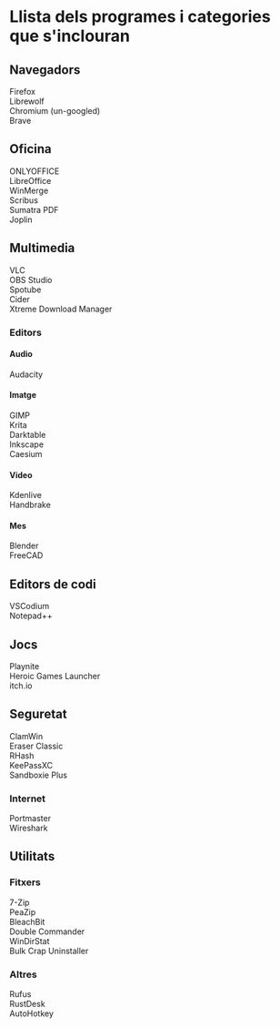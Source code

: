 # Llista dels programes i categories que s'inclouran

## Navegadors
Firefox  
Librewolf  
Chromium (un-googled)  
Brave  

## Oficina
ONLYOFFICE  
LibreOffice  
WinMerge  
Scribus  
Sumatra PDF  
Joplin  

## Multimedia
VLC  
OBS Studio  
Spotube  
Cider  
Xtreme Download Manager  
### Editors
#### Audio
Audacity  
#### Imatge
GIMP  
Krita  
Darktable  
Inkscape  
Caesium  
#### Video
Kdenlive  
Handbrake  
#### Mes
Blender  
FreeCAD  

## Editors de codi
VSCodium  
Notepad++  

## Jocs
Playnite  
Heroic Games Launcher  
itch.io  

## Seguretat
ClamWin  
Eraser Classic  
RHash  
KeePassXC  
Sandboxie Plus  
### Internet
Portmaster  
Wireshark  

## Utilitats
### Fitxers
7-Zip  
PeaZip  
BleachBit  
Double Commander  
WinDirStat  
Bulk Crap Uninstaller  
### Altres
Rufus  
RustDesk  
AutoHotkey  